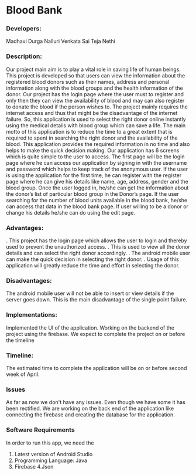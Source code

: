 # Blood Bank

### Developers: 
Madhavi Durga Nalluri
Venkata Sai Teja Nethi

### Description:
Our project main aim is to play a vital role in saving life of human beings. This project is
developed so that users can view the information about the registered blood donors such as their
names, address and personal information along with the blood groups and the health information
of the donor. Our project has the login page where the user must to register and only then they
can view the availability of blood and may can also register to donate the blood if the person
wishes to. The project mainly requires the internet access and thus that might be the disadvantage
of the internet failure. So, this application is used to select the right donor online instantly using
the medical details with blood group which can save a life. The main motto of this application is
to reduce the time to a great extent that is required to spent in searching the right donor and the
availability of the blood. This application provides the required information in no time and also
helps to make the quick decision making. Our application has 6 screens which is quite simple to
the user to access. The first page will be the login page where he can access our application by
signing in with the username and password which helps to keep track of the anonymous user. If
the user is using the application for the first time, he can register with the register page where he
can give his details like name, age, address, gender and the blood group. Once the user logged in,
he/she can get the information about the donor’s list of particular blood group in the Donor’s
page. If the user searching for the number of blood units available in the blood bank, he/she can
access that data in the blood bank page. If user willing to be a donor or change his details he/she
can do using the edit page.

### Advantages:
. This project has the login page which allows the user to login and thereby used to prevent
the unauthorized access.
. This is used to view all the donor details and can select the right donor accordingly.
. The android mobile user can make the quick decision in selecting the right donor.
. Usage of this application will greatly reduce the time and effort in selecting the donor.

### Disadvantages:
The android mobile user will not be able to insert or view details if the server goes down.
This is the main disadvantage of the single point failure.

### Implementations:
Implemented the UI of the application. Working on the backend of the project using the firebase. We expect to complete the project on or before the timeline

### Timeline:
The estimated time to complete the application will be on or before second week of April.

### Issues
As far as now we don't have any issues. Even though we have some it has been rectified.
We are working on the back end of the application like connecting the firebase and creating the database for the application.

### Software Requirements
In order to run this app, we need the
1. Latest version of Android Studio
2. Programming Language: Java
3. Firebase
4.Json
